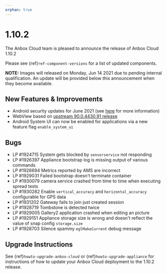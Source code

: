 ```yaml
---
orphan: true
---
```

# 1.10.2

The Anbox Cloud team is pleased to announce the release of Anbox Cloud 1.10.2

Please see {ref}`ref-component-versions` for a list of updated components.

**NOTE:** Images will released on Monday, Jun 14 2021 due to pending internal qualification. An update will be provided below this announcement when they become available.

## New Features & Improvements

* Android security updates for June 2021 (see [here](https://source.android.com/security/bulletin/2021-06-01) for more information)
* WebView based on [upstream 90.0.4430.91 release](https://chromereleases.googleblog.com/2021/06/chrome-for-android-update.html)
* Android System UI can now be enabled for applications via a new feature flag `enable_system_ui`

## Bugs

* LP #1924715 System gets blocked by `sensorservice` not responding 
* LP #1926397 Appliance bootstrap log is missing output of various commands 
* LP #1926694 Metrics reported by AMS are incorrect 
* LP #1929031 Failed bootstrap doesn't terminate container 
* LP #1930079 camera service crashed from time to time when executing spread tests
* LP #1930282 Enable `vertical_accuracy` and `horizontal_accuracy` configurable for GPS data 
* LP #1931202 Gateway fails to join just created session 
* LP #1928719 Tombstone is detected twice 
* LP #1929005 Gallery2 application crashed when editing an picture 
* LP #1929151 Appliance storage size is wrong and doesn't reflect the value of snap config `storage.size`  
* LP #1928703 Silence spammy `eglMakeCurrent` debug message 

## Upgrade Instructions

See {ref}`howto-upgrade-anbox-cloud` or {ref}`howto-upgrade-appliance` for instructions of how to update your Anbox Cloud deployment to the 1.10.2 release.